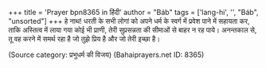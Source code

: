 +++
title = 'Prayer bpn8365 in हिंदी'
author = "Báb"
tags = ['lang-hi', '', "Báb", "unsorted"]
+++
हे नाथ! धरती के सभी लोगां को अपने धर्म के स्वर्ग में प्रवेश पाने में सहायता कर, ताकि अस्तित्व में लाया गया कोई भी प्राणी, तेरी सुप्रसन्नता की सीमाओं से बाहर न रह पाये। अनन्तकाल से, तू वह करने में समर्थ रहा है जो तुझे प्रिय है और जो तेरी इच्छा है।

(Source category: प्रभुधर्म की विजय)
(Bahaiprayers.net ID: 8365)
